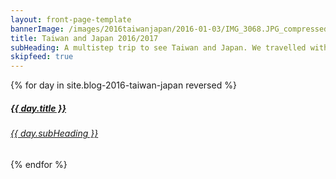 ```yaml
---
layout: front-page-template
bannerImage: /images/2016taiwanjapan/2016-01-03/IMG_3068.JPG_compressed.JPEG
title: Taiwan and Japan 2016/2017
subHeading: A multistep trip to see Taiwan and Japan. We travelled with 6 friends in Taiwan and then joined up with another 6 to make a huge group of 12. So much fun!
skipfeed: true
---
```


<div class="text-uppercase adventure-list experience">
  {% for day in site.blog-2016-taiwan-japan reversed %}
    <div class="col-md-6 col-sm-6 animated fadeInUp" data-wow-delay="0.1s" data-wow-duration="1s">
      <a href="{{day.url | prepend: site.baseurl}}">
        <img src="{{ day.bannerImage }}"  alt="" class="img-responsive">
        <div class="overlay-lnk text-uppercase text-center">
          <i class="icon icon-streetsign"></i>
          <h5>{{ day.title }}</h5>
          <h6>{{ day.subHeading }}</h6>
        </div>
      </a>
    </div>
  {% endfor %}
</div>
